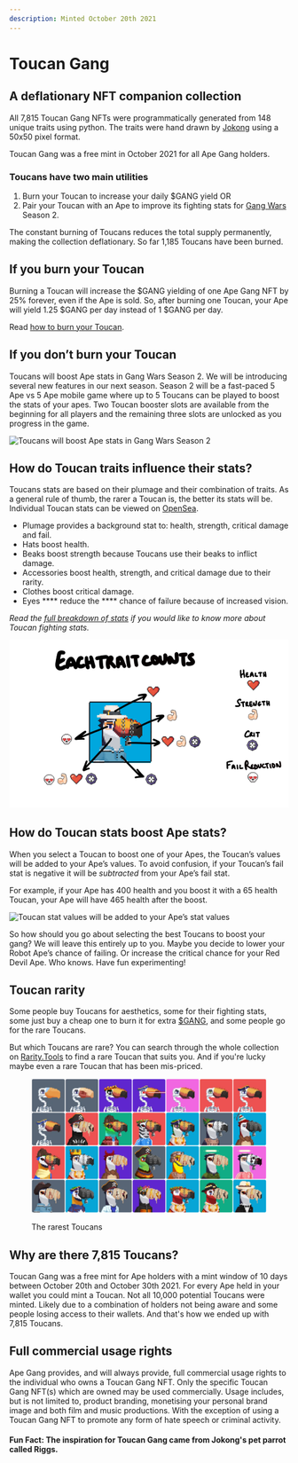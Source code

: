 ```yaml
---
description: Minted October 20th 2021
---
```


# Toucan Gang

## A deflationary NFT companion collection

All 7,815 Toucan Gang NFTs were programmatically generated from 148 unique traits using python. The traits were hand drawn by [Jokong](../about-us/founders.md) using a 50x50 pixel format.

Toucan Gang was a free mint in October 2021 for all Ape Gang holders.

### Toucans have two main utilities

1. Burn your Toucan to increase your daily $GANG yield OR
2. Pair your Toucan with an Ape to improve its fighting stats for [Gang Wars](../play-to-earn-games/gang-wars.md) Season 2.

The constant burning of Toucans reduces the total supply permanently, making the collection deflationary. So far 1,185 Toucans have been burned.

## If you burn your Toucan <a href="#400b" id="400b"></a>

Burning a Toucan will increase the $GANG yielding of one Ape Gang NFT by 25% forever, even if the Ape is sold. So, after burning one Toucan, your Ape will yield 1.25 $GANG per day instead of 1 $GANG per day.

Read [how to burn your Toucan](../faqs/how-do-i-burn-a-toucan.md).

## If you don’t burn your Toucan <a href="#ee0f" id="ee0f"></a>

Toucans will boost Ape stats in Gang Wars Season 2. We will be introducing several new features in our next season. Season 2 will be a fast-paced 5 Ape vs 5 Ape mobile game where up to 5 Toucans can be played to boost the stats of your apes. Two Toucan booster slots are available from the beginning for all players and the remaining three slots are unlocked as you progress in the game.

![Toucans will boost Ape stats in Gang Wars Season 2](../.gitbook/assets/1\_S9LQiOdrgtxr1y2GMpXAzw.png)

## How do Toucan traits influence their stats? <a href="#ef97" id="ef97"></a>

Toucans stats are based on their plumage and their combination of traits. As a general rule of thumb, the rarer a Toucan is, the better its stats will be. Individual Toucan stats can be viewed on [OpenSea](https://opensea.io/collection/toucan-gang).

* Plumage provides a background stat to: health, strength, critical damage and fail.
* Hats boost health.
* Beaks boost strength because Toucans use their beaks to inflict damage.
* Accessories boost health, strength, and critical damage due to their rarity.
* Clothes boost critical damage.
* Eyes **** reduce the **** chance of failure because of increased vision.

_Read the_ [_full breakdown of stats_](../faqs/which-toucan-traits-are-good-for-fighting.md) _if you would like to know more about Toucan fighting stats._

![Get to know your Toucan's strengths](../.gitbook/assets/eachtraitcounts.png)

## How do Toucan stats boost Ape stats? <a href="#34e7" id="34e7"></a>

When you select a Toucan to boost one of your Apes, the Toucan’s values will be added to your Ape’s values. To avoid confusion, if your Toucan’s fail stat is negative it will be _subtracted_ from your Ape’s fail stat.

For example, if your Ape has 400 health and you boost it with a 65 health Toucan, your Ape will have 465 health after the boost.

![Toucan stat values will be added to your Ape’s stat values](../.gitbook/assets/0\_ZmItix3A4B6XavNH.png)

So how should you go about selecting the best Toucans to boost your gang? We will leave this entirely up to you. Maybe you decide to lower your Robot Ape’s chance of failing. Or increase the critical chance for your Red Devil Ape. Who knows. Have fun experimenting!

## Toucan rarity

Some people buy Toucans for aesthetics, some for their fighting stats, some just buy a cheap one to burn it for extra [$GANG](../the-ecosystem/usdgang-token.md), and some people go for the rare Toucans.&#x20;

But which Toucans are rare? You can search through the whole collection on [Rarity.Tools](https://rarity.tools/toucan-gang) to find a rare Toucan that suits you. And if you're lucky maybe even a rare Toucan that has been mis-priced.

<figure><img src="../.gitbook/assets/Toucan-Gang-rarity-tools.png" alt=""><figcaption><p>The rarest Toucans</p></figcaption></figure>

## Why are there 7,815 Toucans?

Toucan Gang was a free mint for Ape holders with a mint window of 10 days between October 20th and October 30th 2021. For every Ape held in your wallet you could mint a Toucan. Not all 10,000 potential Toucans were minted. Likely due to a combination of holders not being aware and some people losing access to their wallets. And that's how we ended up with 7,815 Toucans.

## Full commercial usage rights

Ape Gang provides, and will always provide, full commercial usage rights to the individual who owns a Toucan Gang NFT. Only the specific Toucan Gang NFT(s) which are owned may be used commercially. Usage includes, but is not limited to, product branding, monetising your personal brand image and both film and music productions. With the exception of using a Toucan Gang NFT to promote any form of hate speech or criminal activity.

#### Fun Fact: The inspiration for Toucan Gang came from Jokong's pet parrot called Riggs.
